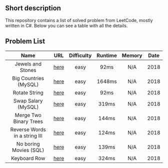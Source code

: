 ## Short description
This repository contains a list of solved problem from LeetCode, mostly written in C#.
Below you can see a table with all the details.

## Problem List
|             Name              |                                 URL                                 | Difficulty | Runtime | Memory | Date  |
| :---------------------------: | :-----------------------------------------------------------------: | :--------: | :-----: | :----: | :---: |
|       Jewels and Stones       |      [here](https://leetcode.com/problems/jewels-and-stones/)       |    easy    |  92ms   |  N/A   | 2018  |
|     Big Countries (MySQL)     |         [here](https://leetcode.com/problems/big-countries)         |    easy    | 1648ms  |  N/A   | 2018  |
|         Rotate String         |         [here](https://leetcode.com/problems/rotate-string)         |    easy    |  92ms   |  N/A   | 2018  |
|      Swap Salary (MySQL)      |         [here](https://leetcode.com/problems/swap-salary/)          |    easy    |  319ms  |  N/A   | 2018  |
|    Merge Two Binary Trees     |    [here](https://leetcode.com/problems/merge-two-binary-trees/)    |    easy    |  144ms  |  N/A   | 2018  |
| Reverse Words in a string III | [here](https://leetcode.com/problems/reverse-words-in-a-string-iii) |    easy    |  124ms  |  N/A   | 2018  |
|    No boring Movies (SQL)     |      [here](https://leetcode.com/problems/not-boring-movies/)       |    easy    |  139ms  |  N/A   | 2018  |
|         Keyboard Row          |         [here](https://leetcode.com/problems/keyboard-row/)         |    easy    |  324ms  |  N/A   | 2018  |
